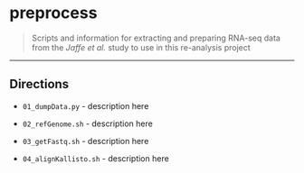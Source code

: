 # preprocess

> Scripts and information for extracting and preparing RNA-seq data from the
> _Jaffe et al._ study to use in this re-analysis project

---

## Directions

* `01_dumpData.py` - description here

* `02_refGenome.sh` - description here

* `03_getFastq.sh` - description here

* `04_alignKallisto.sh` - description here
